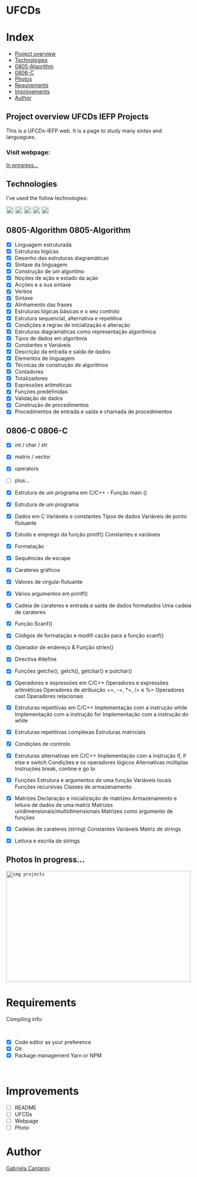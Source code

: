 # UFCDs

# Index

- [Project overview](#id01)
- [Technologies](#id02)
- [0805-Algorithm](#id03)
- [0806-C](#id03.1)
- [Photos](#id04)
- [Requirements](#id05)
- [Improvements](#id06)
- [Author](#id07)



## Project overview <a name="id01">UFCDs IEFP Projects</a>

This is a UFCDs-IEFP web. It is a page to study many sintax and languagues. 



<h3>Visit webpage: </h3><a href="">In progress...</a>


## Technologies <a name="#id02"></a>

I've used the follow technologies:<br/>

<code><img height="20" src="https://img.shields.io/badge/JavaScript-323330?style=for-the-badge&logo=javascript&logoColor=F7DF1E"></code>
<code><img height="20" src="https://img.shields.io/badge/HTML-239120?style=for-the-badge&logo=html5&logoColor=white"></code>
<code><img height="20" src="https://img.shields.io/badge/CSS-239120?&style=for-the-badge&logo=css3&logoColor=white"></code>
<code><img height="20" src="https://img.shields.io/badge/Git-F05032?style=for-the-badge&logo=git&logoColor=white"></code>
<code><img height="20" src="" alt=".Net img"></code>

## 0805-Algorithm <a name="#id03">0805-Algorithm</a>

- [x] Linguagem estruturada
- [x] Estruturas lógicas
- [x] Desenho das estruturas diagramáticas
- [x] Sintaxe da linguagem
- [x] Construção de um algoritmo
- [x] Noções de ação e estado da ação
- [x] Acções e a sua sintaxe
- [x] Verbos
- [x] Sintaxe
- [x] Alinhamento das frases
- [x] Estruturas lógicas básicas e o seu controlo
- [x] Estrutura sequencial, alternativa e repetitiva
- [x] Condições e regras de inicialização e alteração
- [x] Estruturas diagramáticas como representação algorítmica
- [x] Tipos de dados em algoritmia
- [x] Constantes e Variáveis
- [x] Descrição da entrada e saída de dados
- [x] Elementos de linguagem
- [x] Técnicas de construção de algoritmos
- [x] Contadores
- [x] Totalizadores
- [x] Expressões aritméticas
- [x] Funções predefinidas
- [x] Validação de dados
- [x] Construção de procedimentos
- [x] Procedimentos de entrada e saída e chamada de procedimentos

## 0806-C <a name="#id03">0806-C</a>

- [x] int / char / str
- [x] matrix / vector
- [x] operators
- [ ] plus...

- [x] Estrutura de um programa em C/C++ - Função main ()
- [x] Estrutura de um programa
- [x] Dados em C 
Variáveis e constantes
Tipos de dados
Variáveis de ponto flutuante
- [x] Estudo e emprego da função printf()
Constantes e variáveis
- [x] Formatação
- [x] Sequências de escape
- [x] Carateres gráficos
- [x] Valores de virgula-flutuante
- [x] Vários argumentos em printf()
- [x] Cadeia de carateres e entrada e saída de dados formatados
Uma cadeia de carateres
- [x] Função Scanf()
- [x] Códigos de formatação e modifi cação para a função scanf()
- [x] Operador de endereço & Função strlen()
- [x] Directiva #define
- [x] Funções getche(), getch(), getchar() e putchar()
- [x] Operadores e expressões em C/C++
Operadores e expressões aritméticas
Operadores de atribuição +=, -=, *=, /= e %=
Operadores cast
Operadores relacionais
- [x] Estruturas repetitivas em C/C++
Implementação com a instrução while
Implementação com a instrução for
Implementação com a instrução do while
- [x] Estruturas repetitivas complexas
Estruturas matriciais
- [x] Condições de controlo
- [x] Estruturas alternativas em C/C++
Implementação com a instrução if, if else e switch
Condições e os operadores lógicos
Alternativas múltiplas
Instruções break, contine e go to 
- [x] Funções
Estrutura e argumentos de uma função
Variáveis locais
Funções recursivas
Classes de armazenamento
- [x] Matrizes
Declaração e inicialização de matrizes
Armazenamento e leitura de dados de uma matriz
Matrizes unidimensionais/multidimensionais
Matrizes como argumento de funções
- [x] Cadeias de carateres (string)
Constantes
Variáveis
Matriz de
strings
- [x] Leitura e escrita de strings


## Photos <a name="#id04">In progress...</a>
<code><img height="300" width="500" src="" alt="img projects"></code>



# Requirements <a name="id05"></a>
<p>Compiling info:</p>


<br />

- [x] Code editor as your preference
- [x] Git
- [x] Package management Yarn or NPM

<br />

# Improvements <a name="id06"></a>

- [ ] README
- [ ] UFCDs
- [ ] Webpage
- [ ] Photo

# Author <a name="id07"></a>

<a href="https://www.linkedin.com/in/gabrielacantarini/">Gabriela Cantarini</a>